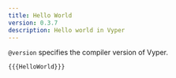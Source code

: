 ```yaml
---
title: Hello World
version: 0.3.7
description: Hello world in Vyper
---
```


`@version` specifies the compiler version of Vyper.

```vyper
{{{HelloWorld}}}
```
